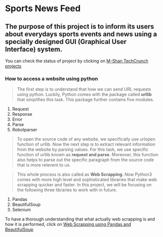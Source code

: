 # Sports News Feed

## The purpose of this project is to inform its users about everydays sports events and news using a specially designed GUI (Graphical User Interface) system.

You can check the status of project by clicking on [M-Shan TechCrunch projects](https://github.com/M-Shan/TechCrunch/projects)

### How to access a website using python

> The first step is to understand that how we can send URL requests using python. Luckily, Python comes with the package called **urllib** that simplifies this task. This package further contains five modules.
1. Request
1. Response
1. Error
1. Parse
1. Robotparser

> To open the source code of any website, we specifically use urlopen function of urllib. Now the next step is to extract relevant information from the website by parsing values. For this task, we use specific function of urllib known as **request and parse**. Moreover, this function also helps to parse out the specific paragraph from the source code that is more relevent to us. 

> This whole process is also called as **Web Scrapping**. Now Python3 comes with more high level and sophisticated libraries that make web scrapping quicker and faster. In this project, we will be focusing on the following three libraries to work with in future.
1. Pandas
1. BeautifulSoup
1. Selenium

To have a thorough understanding that what actually web scrapping is and how it is performed, click on [Web Scrapping using Pandas and BeautifulSoup](https://www.edureka.co/blog/web-scraping-with-python/)